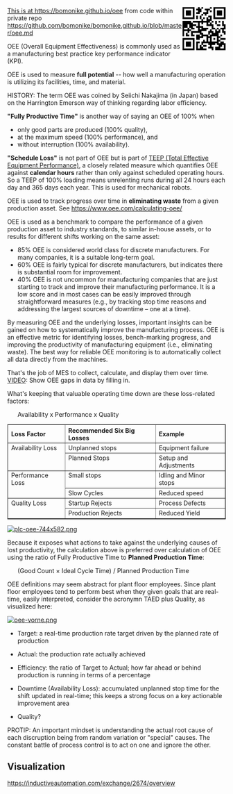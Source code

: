 
<a target="_blank" href="https://bomonike.github.io/oee"><img align="right" width="100" height="100" alt="oee.png" src="https://github.com/bomonike/bomonike.github.io/blob/master/images/oee.png?raw=true" />
This is at <a target="_blank" href="https://bomonike.github.io/oee">https://bomonike.github.io/oee</a> from code within private repo <a target="_blank" href="https://github.com/bomonike/bomonike.github.io/blob/master/oee.md">https://github.com/bomonike/bomonike.github.io/blob/master/oee.md</a>


OEE (Overall Equipment Effectiveness) is commonly used as a manufacturing best practice key performance indicator (KPI).

OEE is used to measure <strong>full potential</strong> --
how well a manufacturing operation is utilizing its facilities, time, and material.

HISTORY: The term OEE was coined by Seiichi Nakajima (in Japan) based on the Harrington Emerson way of thinking regarding labor efficiency.

<strong>"Fully Productive Time"</strong> is another way of saying an OEE of 100% when
   * only good parts are produced (100% quality),
   * at the maximum speed (100% performance), and
   * without interruption (100% availability).

<strong>"Schedule Loss"</strong> is not part of OEE but is part of <a target="_blank" href="https://www.oee.com/teep/">TEEP (Total Effective Equipment Performance)</a>, a closely related measure which quantifies OEE against <strong>calendar hours</strong> rather than only against scheduled operating hours. So a TEEP of 100% loading means unrelenting runs during all 24 hours each day and 365 days each year. This is used for mechanical robots.

OEE is used to track progress over time in <strong>eliminating waste</strong> from a given production asset. See https://www.oee.com/calculating-oee/

OEE is used as a benchmark to compare the performance of a given production asset to industry standards, to similar in-house assets, or to results for different shifts working on the same asset:

   * 85% OEE is considered world class for discrete manufacturers. For many companies, it is a suitable long-term goal.
   * 60% OEE is fairly typical for discrete manufacturers, but indicates there is substantial room for improvement.
   * 40% OEE is not uncommon for manufacturing companies that are just starting to track and improve their manufacturing performance. It is a low score and in most cases can be easily improved through straightforward measures (e.g., by tracking stop time reasons and addressing the largest sources of downtime – one at a time).

By measuring OEE and the underlying losses, important insights can be gained on how to systematically improve the manufacturing process. OEE is an effective metric for identifying losses, bench-marking progress, and improving the productivity of manufacturing equipment (i.e., eliminating waste). The best way for reliable OEE monitoring is to automatically collect all data directly from the machines.

That's the job of MES to collect, calculate, and display them over time.
<a target="_blank" href="https://www.youtube.com/watch?v=QhO5Df1GdHY">VIDEO</a>: Show OEE gaps in data by filling in.

What's keeping that valuable operating time down are these loss-related factors:

<ul>Availability  x  Performance  x Quality</ul>

<table border="1" cellpadding="4" cellspacing="0">
<tr align="left"><th>Loss Factor</th><th>Recommended Six Big Losses</th><th>Example</th></tr>
<tr valign="top"><td rowspan="2">Availability Loss
   </td><td>Unplanned stops</td><td>Equipment failure</td></tr>
   <tr valign="top"><td>Planned Stops</td><td>Setup and Adjustments</td></tr>
<tr valign="top"><td rowspan="2">Performance Loss
   </td><td>Small stops</td><td>Idling and Minor stops</td></tr>
   <tr valign="top"><td>Slow Cycles</td><td>Reduced speed</td></tr>
<tr valign="top"><td rowspan="2">Quality Loss
   </td><td>Startup Rejects</td><td>Process Defects</td></tr>
   <tr valign="top"><td>Production Rejects</td><td>Reduced Yield</td></tr>
</table>

<a target="_blank" href="https://www.automationworld.com/factory/plant-maintenance/article/13309925/how-to-calculate-overall-equipment-effectiveness-a-practical-guide?o_eid=1439J4846112E7F&oly_enc_id=1439J4846112E7F&rdx.ident[pull]=omeda|1439J4846112E7F"><img alt="plc-oee-744x582.png" src="https://res.cloudinary.com/dcajqrroq/image/upload/v1727284795/plc-oee-744x582_talbao.png"></a>

Because it exposes what actions to take against the underlying causes of lost productivity, the calculation above is preferred over calculation of OEE using the ratio of Fully Productive Time to <strong>Planned Production Time</strong>:

   <ul>(Good Count × Ideal Cycle Time) / Planned Production Time</ul>

OEE definitions may seem abstract for plant floor employees. Since plant floor employees tend to perform best when they given goals that are real-time, easily interpreted, consider the acronymn TAED plus Quality, as visualized here:

<a target="_blank" href="https://www.leanproduction.com/oee/"><img alt="oee-vorne.png" width="300" src="https://res.cloudinary.com/dcajqrroq/image/upload/v1726862021/oee-vorne_hb6wu2.webp"></a>

   * Target: a real-time production rate target driven by the planned rate of production
   * Actual: the production rate actually achieved

   * Efficiency: the ratio of Target to Actual; how far ahead or behind production is running in terms of a percentage

   * Downtime (Availability Loss): accumulated unplanned stop time for the shift updated in real-time; this keeps a strong focus on a key actionable improvement area

   * Quality?

PROTIP: An important mindset is understanding the actual root cause of each discruption being from random variation or "special" causes.
The constant battle of process control is to act on one and ignore the other.

   ## Visualization

   https://inductiveautomation.com/exchange/2674/overview